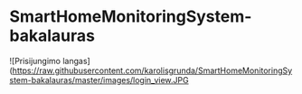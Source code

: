 # SmartHomeMonitoringSystem-bakalauras

![Prisijungimo langas](https://raw.githubusercontent.com/karolisgrunda/SmartHomeMonitoringSystem-bakalauras/master/images/login_view.JPG

